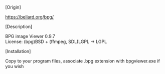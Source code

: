 [Origin]

https://bellard.org/bpg/


[Description]

BPG image Viewer 0.9.7  
License: (bpg)BSD + (ffmpeg, SDL)LGPL -> LGPL



[Installation]

Copy to your program files, associate .bpg extension with bpgviewer.exe if you wish
